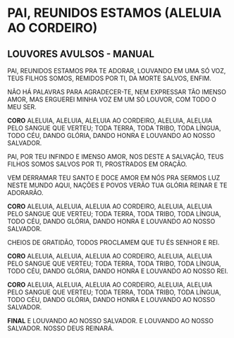 # PAI, REUNIDOS ESTAMOS (ALELUIA AO CORDEIRO)

## LOUVORES AVULSOS - MANUAL

PAI, REUNIDOS ESTAMOS
PRA TE ADORAR,
LOUVANDO EM UMA SÓ VOZ,
TEUS FILHOS SOMOS,
REMIDOS POR TI,
DA MORTE SALVOS, ENFIM.

NÃO HÁ PALAVRAS PARA
AGRADECER-TE,
NEM EXPRESSAR TÃO
IMENSO AMOR,
MAS ERGUEREI MINHA VOZ
EM UM SÓ LOUVOR,
COM TODO O MEU SER.

**CORO**
ALELUIA, ALELUIA,
ALELUIA AO CORDEIRO,
ALELUIA, ALELUIA
PELO SANGUE QUE VERTEU;
TODA TERRA, TODA TRIBO,
TODA LÍNGUA, TODO CÉU,
DANDO GLÓRIA, DANDO HONRA
E LOUVANDO AO NOSSO SALVADOR.

PAI, POR TEU INFINDO
E IMENSO AMOR,
NOS DESTE A SALVAÇÃO,
TEUS FILHOS SOMOS
SALVOS POR TI,
PROSTRADOS EM ORAÇÃO.

VEM DERRAMAR TEU SANTO
E DOCE AMOR EM NÓS
PRA SERMOS LUZ NESTE MUNDO AQUI,
NAÇÕES E POVOS VERÃO
TUA GLÓRIA REINAR E TE ADORARÃO.

**CORO**
ALELUIA, ALELUIA,
ALELUIA AO CORDEIRO,
ALELUIA, ALELUIA
PELO SANGUE QUE VERTEU;
TODA TERRA, TODA TRIBO,
TODA LÍNGUA, TODO CÉU,
DANDO GLÓRIA, DANDO HONRA
E LOUVANDO AO NOSSO SALVADOR.

CHEIOS DE GRATIDÃO,
TODOS PROCLAMEM QUE
TU ÉS SENHOR E REI.

**CORO**
ALELUIA, ALELUIA,
ALELUIA AO CORDEIRO,
ALELUIA, ALELUIA
PELO SANGUE QUE VERTEU;
TODA TERRA, TODA TRIBO,
TODA LÍNGUA, TODO CÉU,
DANDO GLÓRIA, DANDO HONRA
E LOUVANDO AO NOSSO REI.

**CORO**
ALELUIA, ALELUIA,
ALELUIA AO CORDEIRO,
ALELUIA, ALELUIA
PELO SANGUE QUE VERTEU;
TODA TERRA, TODA TRIBO,
TODA LÍNGUA, TODO CÉU,
DANDO GLÓRIA, DANDO HONRA
E LOUVANDO AO NOSSO SALVADOR.

**FINAL**
E LOUVANDO AO NOSSO SALVADOR.
E LOUVANDO AO NOSSO SALVADOR.
NOSSO DEUS REINARÁ.
